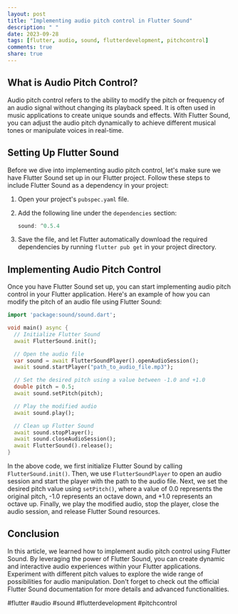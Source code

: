 ```yaml
---
layout: post
title: "Implementing audio pitch control in Flutter Sound"
description: " "
date: 2023-09-28
tags: [flutter, audio, sound, flutterdevelopment, pitchcontrol]
comments: true
share: true
---
```


## What is Audio Pitch Control?

Audio pitch control refers to the ability to modify the pitch or frequency of an audio signal without changing its playback speed. It is often used in music applications to create unique sounds and effects. With Flutter Sound, you can adjust the audio pitch dynamically to achieve different musical tones or manipulate voices in real-time.

## Setting Up Flutter Sound

Before we dive into implementing audio pitch control, let's make sure we have Flutter Sound set up in our Flutter project. Follow these steps to include Flutter Sound as a dependency in your project:

1. Open your project's `pubspec.yaml` file.
2. Add the following line under the `dependencies` section:
   ```dart
   sound: ^0.5.4
   ```

3. Save the file, and let Flutter automatically download the required dependencies by running `flutter pub get` in your project directory.

## Implementing Audio Pitch Control

Once you have Flutter Sound set up, you can start implementing audio pitch control in your Flutter application. Here's an example of how you can modify the pitch of an audio file using Flutter Sound:

```dart
import 'package:sound/sound.dart';

void main() async {
  // Initialize Flutter Sound
  await FlutterSound.init();

  // Open the audio file
  var sound = await FlutterSoundPlayer().openAudioSession();
  await sound.startPlayer("path_to_audio_file.mp3");

  // Set the desired pitch using a value between -1.0 and +1.0
  double pitch = 0.5;
  await sound.setPitch(pitch);

  // Play the modified audio
  await sound.play();

  // Clean up Flutter Sound
  await sound.stopPlayer();
  await sound.closeAudioSession();
  await FlutterSound().release();
}
```

In the above code, we first initialize Flutter Sound by calling `FlutterSound.init()`. Then, we use `FlutterSoundPlayer` to open an audio session and start the player with the path to the audio file. Next, we set the desired pitch value using `setPitch()`, where a value of 0.0 represents the original pitch, -1.0 represents an octave down, and +1.0 represents an octave up. Finally, we play the modified audio, stop the player, close the audio session, and release Flutter Sound resources.

## Conclusion

In this article, we learned how to implement audio pitch control using Flutter Sound. By leveraging the power of Flutter Sound, you can create dynamic and interactive audio experiences within your Flutter applications. Experiment with different pitch values to explore the wide range of possibilities for audio manipulation. Don't forget to check out the official Flutter Sound documentation for more details and advanced functionalities.

#flutter #audio #sound #flutterdevelopment #pitchcontrol